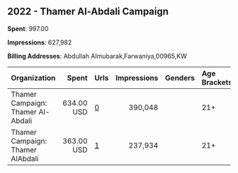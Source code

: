 ## 2022 - Thamer Al-Abdali Campaign 
**Spent**: 997.00

**Impressions**: 627,982

**Billing Addresses**: Abdullah Almubarak,Farwaniya,00965,KW

|Organization|Spent|Urls|Impressions|Genders|Age Brackets|Country Codes|
|:---|---:|:---|---:|:---|:---|:---|
|Thamer Campaign: Thamer Al-Abdali|634.00 USD|[0](https://www.snap.com/political-ads/asset/6558e5aadabd96665331fe43c877b4a3c94eb3004ab23a31d42646a77611ad73?mediaType=png)|390,048||21+|kuwait|
|Thamer Campaign: Thamer AlAbdali|363.00 USD|[1](https://www.snap.com/political-ads/asset/986e8811cff75b76242154aef5ccdc0c9c7e76829bfc4d21311f2d283cc6fa33?mediaType=mp4)|237,934||21+|kuwait|
